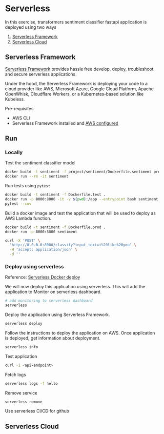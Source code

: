 # Serverless

In this exercise, transformers sentiment classifier fastapi application is deployed using two ways

1. [Serverless Framework](https://www.serverless.com/framework/docs)
2. [Serverless Cloud](https://www.serverless.com/cloud/docs)

## Serverless Framework

[Serverless Framework](https://www.serverless.com/framework/docs) provides hassle free develop, deploy, troubleshoot and secure serverless applications.

Under the hood, the Serverless Framework is deploying your code to a cloud provider like AWS, Microsoft Azure, Google Cloud Platform, Apache OpenWhisk, Cloudflare Workers, or a Kubernetes-based solution like Kubeless.

Pre-requisites

- AWS CLI
- Serverless Framework installed and [AWS configured](https://www.serverless.com/framework/docs/providers/aws/cli-reference/config-credentials)

## Run

### Locally

Test the sentiment classifier model

```bash
docker build -t sentiment -f project/sentiment/Dockerfile.sentiment project/sentiment/
docker run --rm -it sentiment
```

Run tests using `pytest`

```bash
docker build -t sentiment -f Dockerfile.test .
docker run -p 8000:8000 -it -v $(pwd):/app --entrypoint bash sentiment
pytest --cov
```

Build a docker image and test the application that will be used to deploy as AWS Lambda function.

```bash
docker build -t sentiment -f Dockerfile.prod .
docker run -p 8000:8000 sentiment
```

```bash
curl -X 'POST' \
  'http://0.0.0.0:8000/classify?input_text=i%20like%20you' \
  -H 'accept: application/json' \
  -d ''
```
### Deploy using serverless

Reference: [Serverless Docker deploy](https://www.serverless.com/blog/container-support-for-lambda) 

We will now deploy this application using serverless. This will add the application to Monitor on serverless dashboard.

```bash
# add monitoring to serverless dashboard
serverless
```

Deploy the application using Serverless Framework.

```bash
serverless deploy
```

Follow the instructions to deploy the application on AWS. Once application is deployed, get information about deployment.

```bash
serverless info
```

Test application

```bash
curl -i <api-endpoint>
```

Fetch logs

```bash
serverless logs -f hello
```

Remove service

```bash
serverless remove
```

Use serverless CI/CD for github


## Serverless Cloud


